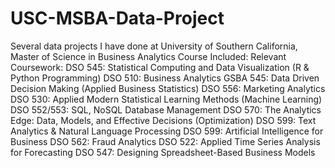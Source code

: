 # USC-MSBA-Data-Project
Several data projects I have done at University of Southern California, Master of Science in Business Analytics
Course Included:
Relevant Coursework: 
DSO 545: Statistical Computing and Data Visualization (R & Python Programming)
DSO 510: Business Analytics
GSBA 545: Data Driven Decision Making (Applied Business Statistics)
DSO 556: Marketing Analytics
DSO 530: Applied Modern Statistical Learning Methods (Machine Learning)
DSO 552/553: SQL, NoSQL Database Management
DSO 570: The Analytics Edge: Data, Models, and Effective Decisions (Optimization)
DSO 599: Text Analytics & Natural Language Processing
DSO 599: Artificial Intelligence for Business
DSO 562: Fraud Analytics
DSO 522: Applied Time Series Analysis for Forecasting
DSO 547: Designing Spreadsheet-Based Business Models
